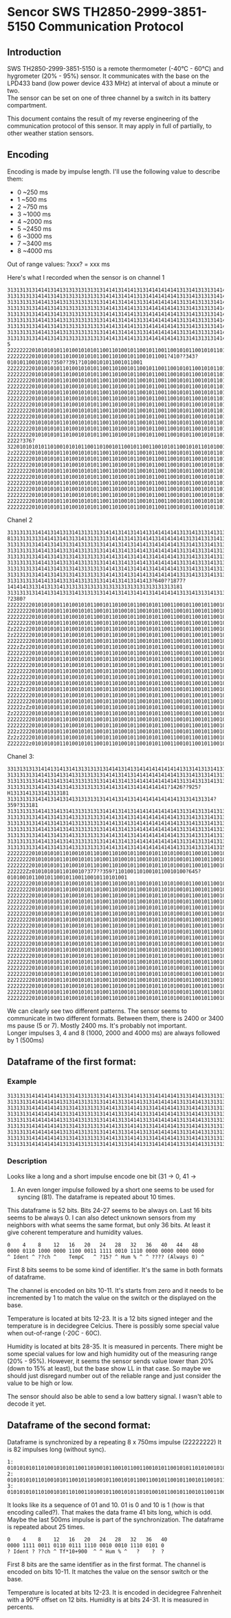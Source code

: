 # Sencor SWS TH2850-2999-3851-5150 Communication Protocol

## Introduction

SWS TH2850-2999-3851-5150 is a remote thermometer (-40°C - 60°C) and
hygrometer (20% - 95%) sensor. It communicates with the base on the
LPD433 band (low power device 433 MHz) at interval of about a minute
or two.  
The sensor can be set on one of three channel by a switch in
its battery compartment.

This document contains the result of my reverse engineering of the
communication protocol of this sensor. It may apply in full of
partially, to other weather station sensors.

## Encoding

Encoding is made by impulse length. I'll use the following value to
describe them:  
- 0 ~250 ms
- 1 ~500 ms
- 2 ~750 ms
- 3 ~1000 ms
- 4 ~2000 ms
- 5 ~2450 ms
- 6 ~3000 ms
- 7 ~3400 ms
- 8 ~4000 ms

Out of range values:
?xxx? = xxx ms

Here's what I recorded when the sensor is on channel 1

```
3131313131414131413131313131313141413141413131414141414131314131313141413131313131313131313131313131313181
3131313131414131413131313131313141413141413131414141414131314131313141413131313131313131313131313131313181
3131313131414131413131313131313141413141413131414141414131314131313141413131313131313131313131313131313181
3131313131414131413131313131313141413141413131414141414131314131313141413131313131313131313131313131313181
3131313131414131413131313131313141413141413131414141414131314131313141413131313131313131313131313131313181
3131313131414131413131313131313141413141413131414141414131314131313141413131313131313131313131313131313181
3131313131414131413131313131313141413141413131414141414131314131313141413131313131313131313131313131313181
3131313131414131413131313131313141413141413131414141414131314131313141413131313131313131313131313131313181
313131313141413141313131313131314141314141313141414141413131413131314141313131313131313131313131313131
5
222222220101010101101001010101100110100101100101100110010101100101011010100101011001011001
2222222201010101011010010101011001101001011001011001?410??343?01010110010101?350??391?10100101011001011001
222222220101010101101001010101100110100101100101100110010101100101011010100101011001011001
222222220101010101101001010101100110100101100101100110010101100101011010100101011001011001
222222220101010101101001010101100110100101100101100110010101100101011010100101011001011001
222222220101010101101001010101100110100101100101100110010101100101011010100101011001011001
Z22222220101010101101001010101100110100101100101100110010101100101011010100101011001011001
222222220101010101101001010101100110100101100101100110010101100101011010100101011001011001
222222220101010101101001010101100110100101100101100110010101100101011010100101011001011001
222222220101010101101001010101100110100101100101100110010101100101011010100101011001011001
222222220101010101101001010101100110100101100101100110010101100101011010100101011001011001
222222220101010101101001010101100110100101100101100110010101100101011010100101011001011001
222222220101010101101001010101100110100101100101100110010101100101011010100101011001011001
222222220101010101101001010101100110100101100101100110010101100101011010100101011001011001
2222?376?3220101010101101001010101100110100101100101100110010101100101011010100101011001011001
2z2222220101010101101001010101100110100101100101100110010101100101011010100101011001011001
222222220101010101101001010101100110100101100101100110010101100101011010100101011001011001
222222220101010101101001010101100110100101100101100110010101100101011010100101011001011001
222222220101010101101001010101100110100101100101100110010101100101011010100101011001011001
222222220101010101101001010101100110100101100101100110010101100101011010100101011001011001
222222220101010101101001010101100110100101100101100110010101100101011010100101011001011001
222222220101010101101001010101100110100101100101100110010101100101011010100101011001011001
222222220101010101101001010101100110100101100101100110010101100101011010100101011001011001
222222220101010101101001010101100110100101100101100110010101100101011010100101011001011001
22222222010101010110100101010110011010010110010110011001010110010101101010010101100101100
```

Chanel 2

```
31313131314141314131314131313131414131413141413141414141313141313141313131313131313131313131313131313131
813131313131414131413131413131313141413141314141314141414131314131314131313131313131313131313131313131313181
3131313131414131413131413131313141413141314141314141414131314131314131313131313131313131313131313131313181
3131313131414131413131413131313141413141314141314141414131314131314131313131313131313131313131313131313181
3131313131414131413131413131313141413141314141314141414131314131314131313131313131313131313131313131313181
3131313131414131413131413131313141413141314141314141414131314131314131313131313131313131313131313131313181
3131313131414131413131413131313141413141314141314141414131314131314131313131313131313131313131313131313181
3131313131414131413131413131313141413141314141314141414131314131314131313131313131313131313131313131313181
31313131314141314131314131313131414131413141413?640??1877?141414131314131314131313131313131313131313131313131313181
313131313141413141313141313131314141314131414131414141413131413131413131313131313131313131313131313131
?2380?
222222220101010101101001010110010110100101100101011001100101100101100101100101100110011001
222222220101010101101001010110010110100101100101011001100101100101100101100101100110011001
222222220101010101101001010110010110100101100101011001100101100101100101100101100110011001
Z22222220101010101101001010110010110100101100101011001100101100101100101100101100110011001
Zz222z220101010101101001010110010110100101100101011001100101100101100101100101100110011001
2z2222220101010101101001010110010110100101100101011001100101100101100101100101100110011001
222222220101010101101001010110010110100101100101011001100101100101100101100101100110011001
222zZz220101010101101001010110010110100101100101011001100101100101100101100101100110011001
Z22222220101010101101001010110010110100101100101011001100101100101100101100101100110011001
2222z2220101010101101001010110010110100101100101011001100101100101100101100101100110011001
222222220101010101101001010110010110100101100101011001100101100101100101100101100110011001
222222220101010101101001010110010110100101100101011001100101100101100101100101100110011001
222z22220101010101101001010110010110100101100101011001100101100101100101100101100110011001
222222220101010101101001010110010110100101100101011001100101100101100101100101100110011001
222zZz220101010101101001010110010110100101100101011001100101100101100101100101100110011001
222222220101010101101001010110010110100101100101011001100101100101100101100101100110011001
222222220101010101101001010110010110100101100101011001100101100101100101100101100110011001
22222zZz0101010101101001010110010110100101100101011001100101100101100101100101100110011001
Zz2222220101010101101001010110010110100101100101011001100101100101100101100101100110011001
222222220101010101101001010110010110100101100101011001100101100101100101100101100110011001
222222220101010101101001010110010110100101100101011001100101100101100101100101100110011001
222z22220101010101101001010110010110100101100101011001100101100101100101100101100110011001
Zz2z22220101010101101001010110010110100101100101011001100101100101100101100101100110011001
Z222222z010101010110100101011001011010010110010101100110010110010110010110010110011001100__
```

Chanel 3:

```
331313131314141314131413131313131414131413141414141414141313141313141313181
31313131314141314131413131313131414131413141414141414141313141313141313181
31313131314141314131413131313131414131413141414141414141313141313141313181
3131313131414131413141313131313141413141314141414141?1426??925?H1313141313141313181
3131313131414131413141313131313141413141314141414141414131314131314?359?313181
31313131314141314131413131313131414131413141414141414141313141313141313181
31313131314141314131413131313131414131413141414141414141313141313141313181
31313131314141314131413131313131414131413141414141414141313141313141313181
31313131314141314131413131313131414131413141414141414141313141313141313181
31313131314141314131413131313131414131413141414141414141313141313141313181
31313131314141314131413131313131414131413141414141414141313141313141313181
31313131314141314131413131313131414131413141414141414141313141313141315
222222220101010101101001010110100110100101100101011010100101100101100101100110010110101001
222222220101010101101001010110100110100101100101011010100101100101100101100110010110101001
222222220101010101101001010110100110100101100101011010100101100101100101100110010110101001
222222Zz01010101011010010?377??359?11010011010010110010100?645?010100101100101100101100110010110101001
222222220101010101101001010110100110100101100101011010100101100101100101100110010110101001
222222220101010101101001010110100110100101100101011010100101100101100101100110010110101001
222222220101010101101001010110100110100101100101011010100101100101100101100110010110101001
22222222010101010110100101011010011010010110010101101010010110010110010110011001.110101001
222222220101010101101001010110100110100101100101011010100101100101100101100110010110101001
222222220101010101101001010110100110100101100101011010100101100101100101100110010110101001
222222220101010101101001010110100110100101100101011010100101100101100101100110010110101001
222222220101010101101001010110100110100101100101011010100101100101100101100110010110101001
222222220101010101101001010110100110100101100101011010100101100101100101100110010110101001
222222220101010101101001010110100110100101100101011010100101100101100101100110010110101001
222222220101010101101001010110100110100101100101011010100101100101100101100110010110101001
222222220101010101101001010110100110100101100101011010100101100101100101100110010110101001
222222220101010101101001010110100110100101100101011010100101100101100101100110010110101001
222222220101010101101001010110100110100101100101011010100101100101100101100110010110101001
222222220101010101101001010110100110100101100101011010100101100101100101100110010110101001
222222220101010101101001010110100110100101100101011010100101100101100101100110010110101001
222222220101010101101001010110100110100101100101011010100101100101100101100110010110101001
222222220101010101101001010110100110100101100101011010100101100101100101100110010110101001
222222220101010101101001010110100110100101100101011010100101100101100101100110010110101001
22222222010101010110100101011010011010010110010101101010010110010110010110011001011010100_.
```

We can clearly see two different patterns. The sensor seems to
communicate in two different formats.  Between them, there is 2400 or
3400 ms pause (5 or 7). Mostly 2400 ms. It's probably not important.  
Longer impulses 3, 4 and 8 (1000, 2000 and 4000 ms) are always
followed by 1 (500ms)


## Dataframe of the first format:

### Example

```
3131313141414141413131413131313141413131414131314141414131314141313131313131313131313131313131313131313181
3131313141414141413131413131313141413131414131314141414131314141313131313131313131313131313131313131313181
3131313141414141413131413131313141413131414131314141414131314141313131313131313131313131313131313131313181
3131313141414141413131413131313141413131414131314141414131314141313131313131313131313131313131313131313181
3131313141414141413131413131313141413131414131314141414131314141313131313131313131313131313131313131313181
3131313141414141413131413131313141413131414131314141414131314141313131313131313131313131313131313131313181
3131313141414141413131413131313141413131414131314141414131314141313131313131313131313131313131313131313181
3131313141414141413131413131313141413131414131314141414131314141313131303131313131313131313131313131313181
3131313141414141413131413131313141413131414131314141414131314141313131313131313131313131313131313131315
```

### Description

Looks like a long and a short impulse encode one bit (31 -> 0, 41 ->
1) An even longer impulse followed by a short one seems to be used
for syncing (81). The dataframe is repeated about 10 times.

This dataframe is 52 bits. Bits 24-27 seems to be always on. Last 16
bits seems to be always 0. I can also detect unknown sensors from
my neighbors with what seems the same format, but only 36 bits. At
least it give coherent temperature and humidity values.

```
0    4    8    12   16   20   24   28   32   36   40   44   48
0000 0110 1000 0000 1100 0011 1111 0010 1110 0000 0000 0000 0000
^ Ident ^ ??ch ^    TempC   ^ ?15? ^ Hum % ^ ^ ???? (Always 0) ^
```

First 8 bits seems to be some kind of identifier. It's the same in
both formats of dataframe.

The channel is encoded on bits 10-11. It's starts from zero and it
needs to be incremented by 1 to match the value on the switch or the
displayed on the base.

Temperature is located at bits 12-23. It is a 12 bits signed integer
and the temperature is in decidegree Celcius. There is possibly some
special value when out-of-range (-20C - 60C).

Humidity is located at bits 28-35. It is measured in percents. There
might be some special values for low and high humidity out of the
measuring range (20% - 95%). However, it seems the sensor sends value
lower than 20% (down to 15% at least), but the base show LL in that
case. So maybe we should just disregard number out of the reliable
range and just consider the value to be high or low.

The sensor should also be able to send a low battery signal. I wasn't
able to decode it yet.

## Dataframe of the second format:

Dataframe is synchronized by a repeating 8 x 750ms impulse (22222222)
It is 82 impulses long (without sync).

```
1: 0101010101101001010101100110100101100101100110010101100101011010100101011001011001
2: 0101010101101001010110010110100101100101011001100101100101100101100101100110011001
3: 0101010101101001010110100110100101100101011010100101100101100101100110010110101001
```

It looks like its a sequence of 01 and 10. 01 is 0 and 10 is 1 (how is
that encoding called?). That makes the data frame 41 bits long, which
is odd. Maybe the last 500ms impulse is part of the synchronization.
The dataframe is repeated about 25 times.

```
0    4	  8    12   16   20   24   28   32   36   40
0000 1111 0011 0110 0111 1110 0010 0010 1110 0101 0
? Ident ? ??ch ^ Tf*10+900  ^ ^ Hum % ^   ?    ?  ?
```

First 8 bits are the same identifier as in the first format.  The
channel is encoded on bits 10-11. It matches the value on the sensor
switch or the base.

Temperature is located at bits 12-23. It is encoded in decidegree
Fahrenheit with a 90°F offset on 12 bits. Humidity is at bits
24-31. It is measured in percents.
